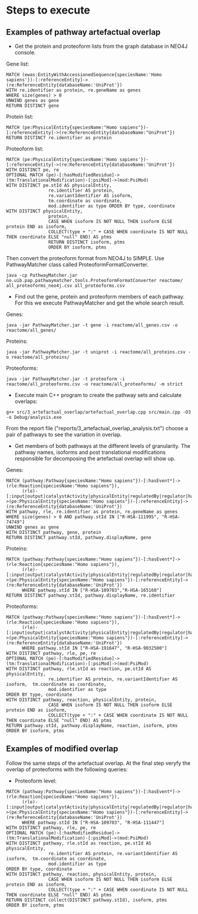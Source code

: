 # Steps to execute

## Examples of pathway artefactual overlap

* Get the protein and proteoform lists from the graph database in NEO4J console.

Gene list:
~~~~
MATCH (ewas:EntityWithAccessionedSequence{speciesName:'Homo sapiens'})-[:referenceEntity]->(re:ReferenceEntity{databaseName:'UniProt'})
WITH re.identifier as protein, re.geneName as genes
WHERE size(genes) > 0  
UNWIND genes as gene
RETURN DISTINCT gene
~~~~

Protein list:
~~~~
MATCH (pe:PhysicalEntity{speciesName:"Homo sapiens"})-[:referenceEntity]->(re:ReferenceEntity{databaseName:"UniProt"})
RETURN DISTINCT re.identifier as protein
~~~~

Proteoform list:
~~~~
MATCH (pe:PhysicalEntity{speciesName:'Homo sapiens'})-[:referenceEntity]->(re:ReferenceEntity{databaseName:'UniProt'})
WITH DISTINCT pe, re
OPTIONAL MATCH (pe)-[:hasModifiedResidue]->(tm:TranslationalModification)-[:psiMod]->(mod:PsiMod)
WITH DISTINCT pe.stId AS physicalEntity,
                re.identifier AS protein,
                re.variantIdentifier AS isoform,
                tm.coordinate as coordinate, 
                mod.identifier as type ORDER BY type, coordinate
WITH DISTINCT physicalEntity,
				protein,
                CASE WHEN isoform IS NOT NULL THEN isoform ELSE protein END as isoform,
                COLLECT(type + ":" + CASE WHEN coordinate IS NOT NULL THEN coordinate ELSE "null" END) AS ptms
                RETURN DISTINCT isoform, ptms
                ORDER BY isoform, ptms
~~~~

Then convert the proteoform format from NEO4J to SIMPLE. Use PathwayMatcher class called ProteoformFormatConverter.
~~~~
java -cp PathwayMatcher.jar no.uib.pap.pathwaymatcher.tools.ProteoformFormatConverter reactome/ all_proteoforms_neo4j.csv all_proteoforms.csv
~~~~

* Find out the gene, protein and proteoform members of each pathway. For this we execute PathwayMatcher and get the whole search result.

Genes:
~~~~
java -jar PathwayMatcher.jar -t gene -i reactome/all_genes.csv -o reactome/all_genes/
~~~~

Proteins:
~~~~
java -jar PathwayMatcher.jar -t uniprot -i reactome/all_proteins.csv -o reactome/all_proteins/
~~~~

Proteoforms:
~~~~
java -jar PathwayMatcher.jar -t proteoform -i reactome/all_proteoforms.csv -o reactome/all_proteoforms/ -m strict
~~~~

* Execute main C++ program to create the pathway sets and calculate overlaps:
~~~~
g++ src/3_artefactual_overlap/artefactual_overlap.cpp src/main.cpp -O3 -o Debug/analysis.exe
~~~~

From the report file ("reports/3_artefactual_overlap_analysis.txt") choose a pair of pathways to see the variation in overlap.

* Get members of both pathways at the different levels of granularity. The pathway names, isoforms and post translational modifications responsible for decomposing the artefactual overlap will show up.

Genes:
~~~~
MATCH (pathway:Pathway{speciesName:"Homo sapiens"})-[:hasEvent*]->(rle:Reaction{speciesName:"Homo sapiens"}),
      (rle)-[:input|output|catalystActivity|physicalEntity|regulatedBy|regulator|hasComponent|hasMember|hasCandidate*]->(pe:PhysicalEntity{speciesName:"Homo sapiens"})-[:referenceEntity]->(re:ReferenceEntity{databaseName:'UniProt'})
WITH pathway, rle, re.identifier as protein, re.geneName as genes
WHERE size(genes) > 0 AND pathway.stId IN ["R-HSA-111995", "R-HSA-74749"]
UNWIND genes as gene
WITH DISTINCT pathway, gene, protein
RETURN DISTINCT pathway.stId, pathway.displayName, gene
~~~~

Proteins:
~~~~
MATCH (pathway:Pathway{speciesName:"Homo sapiens"})-[:hasEvent*]->(rle:Reaction{speciesName:"Homo sapiens"}),
      (rle)-[:input|output|catalystActivity|physicalEntity|regulatedBy|regulator|hasComponent|hasMember|hasCandidate*]->(pe:PhysicalEntity{speciesName:"Homo sapiens"})-[:referenceEntity]->(re:ReferenceEntity{databaseName:'UniProt'})
      WHERE pathway.stId IN ["R-HSA-109703","R-HSA-165160"]
RETURN DISTINCT pathway.stId, pathway.displayName, re.identifier
~~~~

Proteoforms:
~~~~
MATCH (pathway:Pathway{speciesName:"Homo sapiens"})-[:hasEvent*]->(rle:Reaction{speciesName:"Homo sapiens"}),
      (rle)-[:input|output|catalystActivity|physicalEntity|regulatedBy|regulator|hasComponent|hasMember|hasCandidate*]->(pe:PhysicalEntity{speciesName:"Homo sapiens"})-[:referenceEntity]->(re:ReferenceEntity{databaseName:'UniProt'})
      WHERE pathway.stId IN ["R-HSA-191647", "R-HSA-9032500"]
WITH DISTINCT pathway, rle, pe, re
OPTIONAL MATCH (pe)-[:hasModifiedResidue]->(tm:TranslationalModification)-[:psiMod]->(mod:PsiMod)
WITH DISTINCT pathway, rle.stId as reaction, pe.stId AS physicalEntity,
                re.identifier AS protein, re.variantIdentifier AS isoform,  tm.coordinate as coordinate, 
                mod.identifier as type 
ORDER BY type, coordinate
WITH DISTINCT pathway, reaction, physicalEntity, protein,
                CASE WHEN isoform IS NOT NULL THEN isoform ELSE protein END as isoform,
                COLLECT(type + ":" + CASE WHEN coordinate IS NOT NULL THEN coordinate ELSE "null" END) AS ptms
RETURN pathway.stId, pathway.displayName, reaction, isoform, ptms
ORDER BY isoform, ptms
~~~~

## Examples of modified overlap

Follow the same steps of the artefactual overlap. At the final step veryfy the overlap of proteoforms with the following queries:

* Proteoform level:
~~~~
MATCH (pathway:Pathway{speciesName:"Homo sapiens"})-[:hasEvent*]->(rle:Reaction{speciesName:"Homo sapiens"}),
      (rle)-[:input|output|catalystActivity|physicalEntity|regulatedBy|regulator|hasComponent|hasMember|hasCandidate*]->(pe:PhysicalEntity{speciesName:"Homo sapiens"})-[:referenceEntity]->(re:ReferenceEntity{databaseName:'UniProt'})
      WHERE pathway.stId IN ["R-HSA-109703", "R-HSA-111447"]
WITH DISTINCT pathway, rle, pe, re
OPTIONAL MATCH (pe)-[:hasModifiedResidue]->(tm:TranslationalModification)-[:psiMod]->(mod:PsiMod)
WITH DISTINCT pathway, rle.stId as reaction, pe.stId AS physicalEntity,
                re.identifier AS protein, re.variantIdentifier AS isoform,  tm.coordinate as coordinate, 
                mod.identifier as type 
ORDER BY type, coordinate
WITH DISTINCT pathway, reaction, physicalEntity, protein,
                CASE WHEN isoform IS NOT NULL THEN isoform ELSE protein END as isoform,
                COLLECT(type + ":" + CASE WHEN coordinate IS NOT NULL THEN coordinate ELSE "null" END) AS ptms
RETURN DISTINCT collect(DISTINCT pathway.stId), isoform, ptms
ORDER BY isoform, ptms
~~~~
